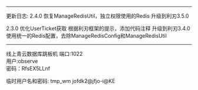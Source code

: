 -----------------------------------------
更新日志:
2.4.0
恢复ManageRedisUtil，独立权限使用的Redis
升级到利刃3.5.0

2.3.0
优化UserTicket获取
根据利刃框架的提示，添加代码注释
升级到利刃3.4.0
使用统一的Redis配置，去除ManageRedisConfig和ManageRedisUtil

----------------------------

线上青云数据库跳板机
端口:1022  
用户:observe  
密码：RfsEX5LLnf

临时用户名和密码:
tmp_wm
jofdk2@jfjo-i@KE
